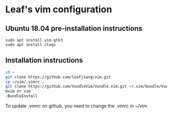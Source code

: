 # Leaf's vim configuration

## Ubuntu 18.04 pre-installation instructions
```
sudo apt install vim-gtk3
sudo apt install ctags
```

## Installation instructions
```bash
cd ~
git clone https://github.com/leafjiang/vim.git
cp ~/vim/.vimrc .
git clone https://github.com/VundleVim/Vundle.vim.git ~/.vim/bundle/Vundle.vim
mvim or vim
:BundleInstall
```
To update .vimrc on github, you need to change the .vimrc in ~/vim

